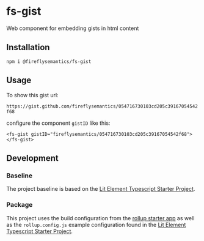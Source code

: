 # fs-gist

Web component for embedding gists in html content

## Installation

`npm i @fireflysemantics/fs-gist`

## Usage

To show this gist url:

`https://gist.github.com/fireflysemantics/054716730103cd205c39167054542f68` 


configure the component `gistID` like this:

```
<fs-gist gistID="fireflysemantics/054716730103cd205c39167054542f68">
</fs-gist>
```

## Development

### Baseline

The project baseline is based on the [Lit Element Typescript Starter Project](https://fireflysemantics.medium.com/lit-element-resources-94038d5f2506).

### Package

This project uses the build configuration
from the [rollup starter app](https://github.com/rollup/rollup-starter-app/blob/master/package.json) as well as the `rollup.config.js` example configuration found in the [Lit Element Typescript Starter Project](https://fireflysemantics.medium.com/lit-element-resources-94038d5f2506).